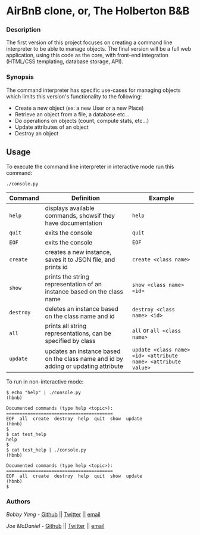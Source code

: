 # AirBnB clone, or, The Holberton B&B

### Description
The first version of this project focuses on creating a command line interpreter to be able to manage objects.
The final version will be a full web application, using this code as the core, with front-end integration (HTML/CSS templating, database storage, API).

### Synopsis
The command interpreter has specific use-cases for managing objects which limits this version's functionality to the following:
* Create a new object (ex: a new User or a new Place)
* Retrieve an object from a file, a database etc...
* Do operations on objects (count, compute stats, etc...)
* Update attributes of an object
* Destroy an object

## Usage
To execute the command line interpreter in interactive mode run this command:
```
./console.py
```

|   **Command** |  **Definition**						 | **Example**		|
|---------------|--------------------------------------------------------------- |----------------------|
|  `help`	|  displays available commands, showsif they have documentation	 | `help`	       |
|  `quit`	|  exits the console						 | `quit`	       |
|  `EOF` 	|  exits the console						 | `EOF`		       |
|  `create` 	|  creates a new instance, saves it to JSON file, and prints id  | `create <class name>` |
|  `show`	|  prints the string representation of an instance based on the class name	|  `show <class name> <id>` |
|  `destroy`  	|  deletes an instance based on the class name and id		   		| `destroy <class name> <id>` |
|  `all`  	|  prints all string representations, can be specified by class			| `all` or `all <class name>` |
|  `update`	|  updates an instance based on the class name and id by adding or updating attribute | `update <class name> <id> <attribute name> <attribute value>` |


To run in non-interactive mode:
```
$ echo "help" | ./console.py
(hbnb)

Documented commands (type help <topic>):
========================================
EOF  all  create  destroy  help  quit  show  update
(hbnb) 
$
$ cat test_help
help
$
$ cat test_help | ./console.py
(hbnb)

Documented commands (type help <topic>):
========================================
EOF  all  create  destroy  help  quit  show  update
(hbnb) 
$
```

### Authors

*Bobby Yang* - [Github](https://github.com/glyif) || [Twitter](https://twitter.com/bobstermyang) || [email](gaoqing.yang@holbertonschool.com)

*Joe McDaniel* - [Github](https://github.com/joseph-mcdaniel) || [Twitter](https://twitter.com/joe_w_mcdaniel) || [email](joseph.mcdaniel@holbertonschool.com)